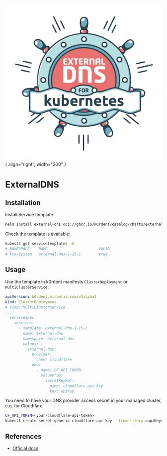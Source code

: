 ![logo](https://github.com/kubernetes-sigs/external-dns/raw/master/docs/img/external-dns.png){ align="right", width="200" }
# ExternalDNS

## Installation
Install Service template
~~~bash
helm install external-dns oci://ghcr.io/k0rdent/catalog/charts/external-dns-service-template -n kcm-system
~~~

Check the template is available:
~~~bash
kubectl get servicetemplates -A
# NAMESPACE    NAME                       VALID
# kcm-system   external-dns-1-15-1        true
~~~

## Usage
Use the template in k0rdent manifests `ClusterDeployment` or `MultiClusterService`:
~~~yaml
apiVersion: k0rdent.mirantis.com/v1alpha1
kind: ClusterDeployment
# kind: MultiClusterService
...
  serviceSpec:
    services:
      - template: external-dns-1-15-1
        name: external-dns
        namespace: external-dns
        values: |
          external-dns:
            provider:
              name: cloudflare
            env:
              - name: CF_API_TOKEN
                valueFrom:
                  secretKeyRef:
                    name: cloudflare-api-key
                    key: apiKey
~~~

You need to have your DNS provider access secret in your managed cluster, e.g. for Cloudflare:
~~~bash
CF_API_TOKEN=<your-cloudflare-api-token>
kubectl create secret generic cloudflare-api-key --from-literal=apiKey=${CF_API_TOKEN} -n external-dns
~~~

## References
- [Official docs](https://kubernetes-sigs.github.io/external-dns/latest/)
